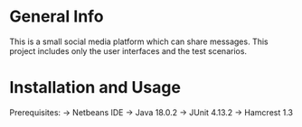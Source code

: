 # General Info
This is a small social media platform which can share messages. This project includes only the user interfaces and the test scenarios.
# Installation and Usage
Prerequisites: 
-> Netbeans IDE
-> Java 18.0.2
-> JUnit 4.13.2
-> Hamcrest 1.3
